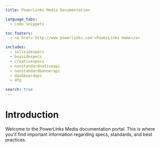 ```yaml
---
title: PowerLinks Media Documentation

language_tabs:
  - Code Snippets

toc_footers:
  - <a href='http://www.powerlinks.com'>PowerLinks Home</a>

includes:
  - sellsidespecs
  - buysidespecs
  - creativespecs
  - nonstandardnativeapi
  - nonstandardbannerapi
  - dashboardapi
  - dfp

search: true
---
```


# Introduction

Welcome to the PowerLinks Media documentation portal. This is where you'll find important information regarding specs, standards, and best practices.
